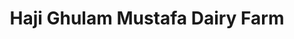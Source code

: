 ---
title: "Haji Ghulam Mustafa Dairy Farm"
url: /karachi/haji-ghulam-mustafa-dairy-farm/
shop: Milch
---